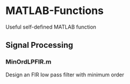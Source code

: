 # MATLAB-Functions
Useful self-defined MATLAB function

## Signal Processing
### MinOrdLPFIR.m
Design an FIR low pass filter with minimum order
